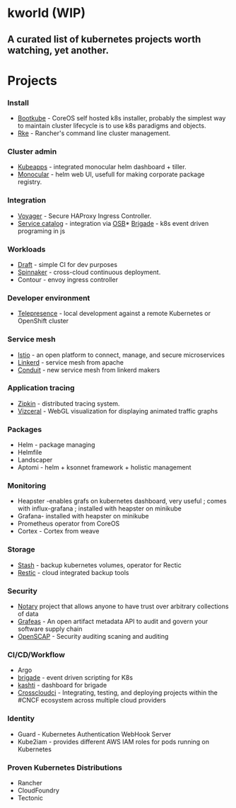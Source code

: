 # kworld (WIP)
A curated list of kubernetes projects worth watching, yet another.
-----------------------------------------------------------------------

Projects
=======================================================================

### Install

* [Bootkube](https://github.com/kubernetes-incubator/bootkube) - CoreOS self hosted k8s installer, probably the simplest way to maintain cluster lifecycle is to use k8s paradigms and objects.  
* [Rke](https://github.com/rancher/rke) - Rancher's command line cluster management.

### Cluster admin
* [Kubeapps](https://github.com/kubeapps/kubeapps) - integrated monocular helm dashboard + tiller.
* [Monocular](https://github.com/kubernetes-helm/monocular) - helm web UI, usefull for making corporate package registry.

### Integration
* [Voyager](https://github.com/appscode/voyager) - Secure HAProxy Ingress Controller.
* [Service catalog](https://github.com/kubernetes-incubator/service-catalog) - integration via [OSB](https://www.openservicebrokerapi.org)* [Brigade](https://github.com/Azure/brigade) - k8s event driven programing in js

### Workloads
* [Draft](https://github.com/Azure/draft) - simple CI for dev purposes
* [Spinnaker](https://github.com/spinnaker/spinnaker) - cross-cloud continuous deployment.
* Contour - envoy ingress controller

### Developer environment
* [Telepresence](https://github.com/datawire/telepresence) - local development against a remote Kubernetes or OpenShift cluster

### Service mesh
* [Istio](https://istio.io) - an open platform to connect, manage, and secure microservices
* [Linkerd](https://linkerd.io) - service mesh from apache
* [Conduit](https://conduit.io) - new service mesh from linkerd makers

### Application tracing
* [Zipkin](https://zipkin.io) - distributed tracing system. 
* [Vizceral](https://github.com/Netflix/vizceral) - WebGL visualization for displaying animated traffic graphs

### Packages
*  Helm - package managing
*  Helmfile
*  Landscaper
*  Aptomi - helm + ksonnet framework + holistic management

### Monitoring
*  Heapster -enables grafs on kubernetes dashboard, very useful ; comes with influx-grafana ;  installed with heapster on minikube
*  Grafana- installed with heapster on minikube
*  Prometheus operator  from CoreOS
*  Cortex - Cortex from weave 

### Storage

*  [Stash](https://appscode.com/products/stash/) - backup kubernetes volumes, operator for Rectic
*  [Restic](https://github.com/restic/restic) - cloud integrated backup tools

### Security
*  [Notary](https://github.com/theupdateframework/notary) project that allows anyone to have trust over arbitrary collections of data
*  [Grafeas](https://grafeas.io) - An open artifact metadata API to audit and govern your software supply chain
*  [OpenSCAP](https://www.open-scap.org) - Security auditing scaning and auditing 

### CI/CD/Workflow
*  Argo
* [brigade](https://brigade.sh) - event driven scripting for K8s
* [kashti](https://brigade.sh/#kashti) - dashboard for brigade
* [Crosscloudci](https://github.com/crosscloudci) - Integrating, testing, and deploying projects within the #CNCF ecosystem across multiple cloud providers

### Identity

*  Guard - Kubernetes Authentication WebHook Server
*  Kube2iam - provides different AWS IAM roles for pods running on Kubernetes

### Proven Kubernetes Distributions
*  Rancher
*  CloudFoundry 
*  Tectonic 
